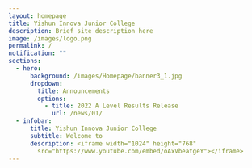 ```yaml
---
layout: homepage
title: Yishun Innova Junior College
description: Brief site description here
image: /images/logo.png
permalink: /
notification: ""
sections:
  - hero:
      background: /images/Homepage/banner3_1.jpg
      dropdown:
        title: Announcements
        options:
          - title: 2022 A Level Results Release
            url: /news/01/
  - infobar:
      title: Yishun Innova Junior College
      subtitle: Welcome to
      description: <iframe width="1024" height="768"
        src="https://www.youtube.com/embed/oAxVbeatgeY"></iframe>
---
```

